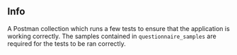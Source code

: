 ## Info
A Postman collection which runs a few tests to ensure that the application is working correctly. The samples contained in `questionnaire_samples` are required for the tests to be ran correctly.